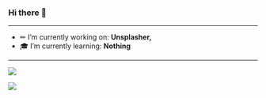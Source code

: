 ### Hi there 👋

---

- ✏ I’m currently working on: **Unsplasher,**
- 🎓 I’m currently learning: **Nothing**

---

![](https://komarev.com/ghpvc/?username=Liptom328&color=ff69b4)

![](https://github-readme-stats.vercel.app/api?username=Liptom328&theme=dracula)
